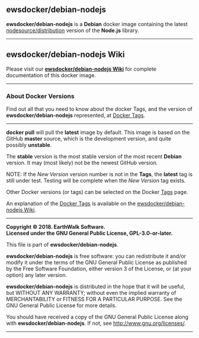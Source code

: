 ## ewsdocker/debian-nodejs
**ewsdocker/debian-nodejs** is a **Debian** docker image containing the latest [nodesource/distribution](https://github.com/nodesource/distributions) version of the **Node.js** library.  

____  


## ewsdocker/debian-nodejs Wiki  

Please visit our [**ewsdocker/debian-nodejs Wiki**](https://github.com/ewsdocker/debian-nodejs/wiki) for complete documentation of this docker image.  
____  

### About Docker Versions  

Find out all that you need to know about the docker Tags, and the version of **ewsdocker/debian-nodejs** represented, at [Docker Tags](https://github.com/ewsdocker/debian-nodejs/wiki/DockerTags).  
_____________________  

**docker pull** will pull the **latest** image by default.  This image is based on the GitHub **master** source, which is the development version, and quite possibly **unstable**.  

The **stable** version is the most stable version of the most recent **Debian** version.  It may (most likely) not be the newest GitHub version.  

NOTE: If the _New Version_ version number is not in the **Tags**, the **latest** tag is still under test.  Testing will be complete when the _New Version_ tag exists.

Other Docker versions (or tags) can be selected on the Docker [Tags](https://hub.docker.com/r/ewsdocker/debian-nodejs/tags/) page.  

An explanation of the [Docker Tags](https://github.com/ewsdocker/debian-nodejs/wiki/DockerTags) is available on the [ewsdocker/debian-nodejs Wiki](https://github.com/ewsdocker/debian-nodejs/wiki).
____  

**Copyright © 2018. EarthWalk Software.**  
**Licensed under the GNU General Public License, GPL-3.0-or-later.**  

This file is part of **ewsdocker/debian-nodejs**.  

**ewsdocker/debian-nodejs** is free software: you can redistribute 
it and/or modify it under the terms of the GNU General Public License 
as published by the Free Software Foundation, either version 3 of the 
License, or (at your option) any later version.  

**ewsdocker/debian-nodejs** is distributed in the hope that 
it will be useful, but WITHOUT ANY WARRANTY; without even the implied 
warranty of MERCHANTABILITY or FITNESS FOR A PARTICULAR PURPOSE.  See the
GNU General Public License for more details.  

You should have received a copy of the GNU General Public License
along with **ewsdocker/debian-nodejs**.  If not, see 
<http://www.gnu.org/licenses/>.  
____  
